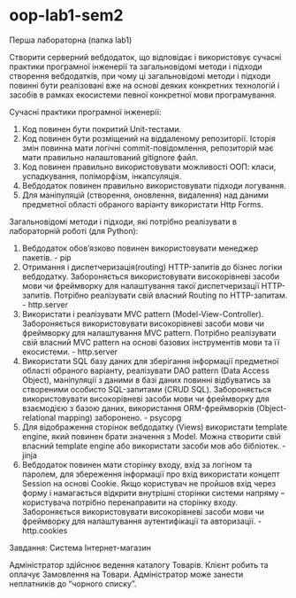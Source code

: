 # oop-lab1-sem2
Перша лабораторна (папка lab1)


Створити серверний вебдодаток, що відповідає і використовує сучасні практики програмної інженерії та загальновідомі методи і підходи створення вебдодатків, при чому ці загальновідомі методи і підходи повинні бути реалізовані вже на основі деяких конкретних технологій і засобів в рамках екосистеми певної конкретної мови програмування.


Сучасні практики програмної інженерії:


1) Код повинен бути покритий Unit-тестами.
2) Код повинен бути розміщений на віддаленому репозиторії. Історія змін повинна мати логічні commit-повідомлення, репозиторій має мати правильно налаштований gitignore файл.
3) Код повинен правильно використовувати можливості ООП: класи, успадкування, поліморфізм, інкапсуляція.
4) Вебдодаток повинен правильно використовувати підходи логування.
5) Для маніпуляцій (створення, оновлення, видалення) над даними предметної області обраного варіанту використати Http Forms.


Загальновідомі методи і підходи, які потрібно реалізувати в лабораторній роботі (для Python):


1) Вебдодаток обовʼязково повинен використовувати менеджер пакетів. - pip
2) Отримання і диспетчеризація(routing) HTTP-запитів до бізнес логіки вебдодатку. Забороняється використовувати високорівневі засоби мови чи фреймворку для налаштування такої диспетчеризації HTTP-запитів. Потрібно реалізувати свій власний Routing по HTTP-запитам. - http.server
3) Використати і реалізувати MVC pattern (Model-View-Controller). Забороняється використовувати високорівневі засоби мови чи фреймворку для налаштування MVC pattern. Потрібно реалізувати свій власний MVC pattern на основі базових інструментів мови та її екосистеми. - http.server
4) Використати SQL базу даних для зберігання інформації предметної області обраного варіанту, реалізувати DAO pattern (Data Access Object), маніпуляції з даними в базі даних повинні відбуватись за створеними особисто SQL-запитами (CRUD SQL). Забороняється використовувати високорівневі засоби мови чи фреймворку для взаємодією з базою даних, використання ORM-фреймворків (Object-relational mapping) заборонено. - psycopg
5) Для відображення сторінок вебдодатку (Views) використати template engine, який повинен брати значення з Model. Можна створити свій власний template engine або використати засоби мов або бібліотек. - jinja
6) Вебдодаток повинен мати сторінку входу, вхід за логіном та паролем, для збереження інформації про вхід використати концепт Session на основі Cookie. Якщо користувач не пройшов вхід через форму і намагається відкрити внутрішні сторінки системи напряму – користувача потрібно перенаправити на сторінку входу. Забороняється використовувати високорівневі засоби мови чи фреймворку для налаштування аутентифікації та авторизації. - http.cookies


Завдання: Система Інтернет-магазин

Адміністратор здійснює ведення каталогу Товарів. Клієнт робить та оплачує Замовлення на Товари. Адміністратор може занести неплатників до “чорного списку”.
